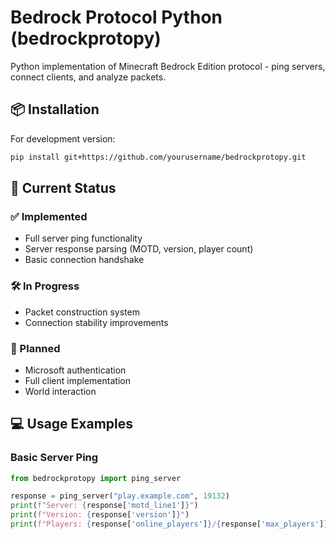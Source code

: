 # Bedrock Protocol Python (bedrockprotopy)

Python implementation of Minecraft Bedrock Edition protocol - ping servers, connect clients, and analyze packets.

## 📦 Installation

For development version:
```bash
pip install git+https://github.com/yourusername/bedrockprotopy.git
```

## 🚀 Current Status

### ✅ Implemented
- Full server ping functionality
- Server response parsing (MOTD, version, player count)
- Basic connection handshake

### 🛠 In Progress
- Packet construction system
- Connection stability improvements

### 📅 Planned
- Microsoft authentication
- Full client implementation
- World interaction

## 💻 Usage Examples

### Basic Server Ping
```python
from bedrockprotopy import ping_server

response = ping_server("play.example.com", 19132)
print(f"Server: {response['motd_line1']}")
print(f"Version: {response['version']}")
print(f"Players: {response['online_players']}/{response['max_players']}")
```
